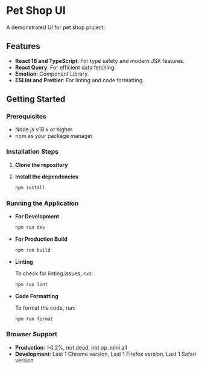 # Pet Shop UI

A demonstrated UI for pet shop project.

## Features

- **React 18 and TypeScript**: For type safety and modern JSX features.
- **React Query**: For efficient data fetching.
- **Emotion**: Component Library.
- **ESLint and Prettier**: For linting and code formatting.

## Getting Started

### Prerequisites

- Node.js v18.x or higher.
- npm as your package manager.

### Installation Steps

1. **Clone the repository**
2. **Install the dependencies**

   ```sh
   npm install
   ```

### Running the Application

- **For Development**

  ```sh
  npm run dev
  ```

- **For Production Build**

  ```sh
  npm run build
  ```

- **Linting**

  To check for linting issues, run:

  ```sh
  npm run lint
  ```

- **Code Formatting**

  To format the code, run:

  ```sh
  npm run format
  ```

### Browser Support

- **Production**: >0.2%, not dead, not op_mini all
- **Development**: Last 1 Chrome version, Last 1 Firefox version, Last 1 Safari version
